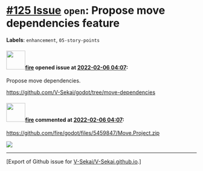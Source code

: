 # [\#125 Issue](https://github.com/V-Sekai/V-Sekai.github.io/issues/125) `open`: Propose move dependencies feature
**Labels**: `enhancement`, `05-story-points`


#### <img src="https://avatars.githubusercontent.com/u/32321?u=c2e06a3d2b49a467aa907e54aa259516440267cc&v=4" width="50">[fire](https://github.com/fire) opened issue at [2022-02-06 04:07](https://github.com/V-Sekai/V-Sekai.github.io/issues/125):

Propose move dependencies.

https://github.com/V-Sekai/godot/tree/move-dependencies

#### <img src="https://avatars.githubusercontent.com/u/32321?u=c2e06a3d2b49a467aa907e54aa259516440267cc&v=4" width="50">[fire](https://github.com/fire) commented at [2022-02-06 04:07](https://github.com/V-Sekai/V-Sekai.github.io/issues/125#issuecomment-1030826030):

https://github.com/fire/godot/files/5459847/Move.Project.zip

![](https://user-images.githubusercontent.com/32321/97600574-6eea4d00-19c6-11eb-8b30-e00132dc4915.png)


-------------------------------------------------------------------------------



[Export of Github issue for [V-Sekai/V-Sekai.github.io](https://github.com/V-Sekai/V-Sekai.github.io).]
